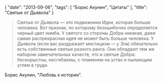 {
   "date": "2013-09-06",
   "tags": [
      "Борис Акунин",
      "Цитаты"
   ],
   "title": "Святые от Дьявола"
}

> Святые от Дьявола — это подвижники Идеи, которая больше человека. Вот признак, по которому безошибочно определяется черный цвет нимба. У святого со стороны Добра никакая, даже самая распрекрасная идея не может быть больше человека.
> У Дьявола (если вас раздражает мистицизм — у Зла) обязательно есть собственные святые разного ранга. Они обладают тем же набором замечательных качеств, что и святые Добра: бескорыстны, несгибаемы, с пламенем на устах и пылающим углем в груди.

Борис Акунин, "Любовь к истории".
